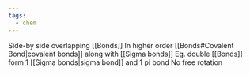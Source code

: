 ```yaml
---
tags:
  - chem
---
```


Side-by side overlapping [[Bonds]]
In higher order [[Bonds#Covalent Bond|covalent bonds]] along with [[Sigma bonds]]
Eg. double [[Bonds]] form 1 [[Sigma bonds|sigma bond]] and 1 pi bond
No free rotation